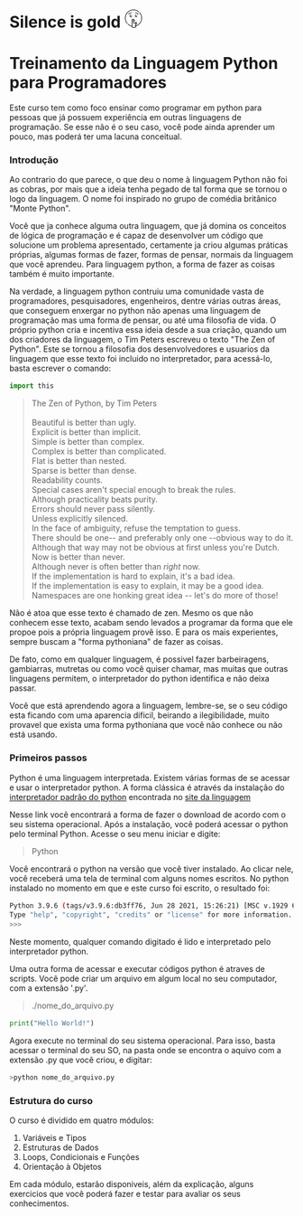 # Silence is gold ![Silence](/assets/silencioso.png)
# Treinamento da Linguagem Python para Programadores

Este curso tem como foco ensinar como programar em python para pessoas que já possuem experiência em outras linguagens de programação. Se esse não é o seu caso, você pode ainda aprender um pouco, mas poderá ter uma lacuna conceitual.

### Introdução

Ao contrario do que parece, o que deu o nome à linguagem Python não foi as cobras, por mais que a ideia tenha pegado de tal forma que se tornou o logo da linguagem. O nome foi inspirado no grupo de comédia britânico "Monte Python".

Você que ja conhece alguma outra linguagem, que já domina os conceitos de lógica de programação e é capaz de desenvolver um código que solucione um problema apresentado, certamente ja criou algumas práticas próprias, algumas formas de fazer, formas de pensar, normais da linguagem que você aprendeu. Para linguagem python, a forma de fazer as coisas também é muito importante.

Na verdade, a linguagem python contruiu uma comunidade vasta de programadores, pesquisadores, engenheiros, dentre várias outras áreas, que conseguem enxergar no python não apenas uma linguagem de programação mas uma forma de pensar, ou até uma filosofia de vida. O próprio python cria e incentiva essa ideia desde a sua criação, quando um dos criadores da linguagem, o Tim Peters escreveu o texto "The Zen of Python". Este se tornou a filosofia dos desenvolvedores e usuarios da linguagem que esse texto foi incluido no interpretador, para acessá-lo, basta escrever o comando:

```python
import this
```
> The Zen of Python, by Tim Peters<br>
> <br>
> Beautiful is better than ugly.<br>
> Explicit is better than implicit.<br>
> Simple is better than complex.<br>
> Complex is better than complicated.<br>
> Flat is better than nested.<br>
> Sparse is better than dense.<br>
> Readability counts.<br>
> Special cases aren't special enough to break the rules.<br>
> Although practicality beats purity.<br>
> Errors should never pass silently.<br>
> Unless explicitly silenced.<br>
> In the face of ambiguity, refuse the temptation to guess.<br>
> There should be one-- and preferably only one --obvious way to do it.<br>
> Although that way may not be obvious at first unless you're Dutch.<br>
> Now is better than never.<br>
> Although never is often better than *right* now.<br>
> If the implementation is hard to explain, it's a bad idea.<br>
> If the implementation is easy to explain, it may be a good idea.<br>
> Namespaces are one honking great idea -- let's do more of those!<br>

Não é atoa que esse texto é chamado de zen. Mesmo os que não conhecem esse texto, acabam sendo levados a programar da forma que ele propoe pois a própria linguagem provê isso. E para os mais experientes, sempre buscam a "forma pythoniana" de fazer as coisas. 

De fato, como em qualquer linguagem, é possivel fazer barbeiragens, gambiarras, mutretas ou como você quiser chamar, mas muitas que outras linguagens permitem, o interpretador do python identifica e não deixa passar.

Você que está aprendendo agora a linguagem, lembre-se, se o seu código esta ficando com uma aparencia dificil, beirando a ilegibilidade, muito provavel que exista uma forma pythoniana que você não conhece ou não está usando.

### Primeiros passos

Python é uma linguagem interpretada. Existem várias formas de se acessar e usar o interpretador python. A forma clássica é através da instalação do [interpretador padrão do python](https://www.python.org/downloads/) encontrada no [site da linguagem](https://www.python.org/downloads/)

Nesse link você encontrará a forma de fazer o download de acordo com o seu sistema operacional. Após a instalação, você poderá acessar o python pelo terminal Python. Acesse o seu menu iniciar e digite:
> Python

Você encontrará o python na versão que você tiver instalado. Ao clicar nele, você receberá uma tela de terminal com alguns nomes escritos. No python instalado no momento em que e este curso foi escrito, o resultado foi:
```sh
Python 3.9.6 (tags/v3.9.6:db3ff76, Jun 28 2021, 15:26:21) [MSC v.1929 64 bit (AMD64)] on win32
Type "help", "copyright", "credits" or "license" for more information.
>>>
```

Neste momento, qualquer comando digitado é lido e interpretado pelo interpretador python.

Uma outra forma de acessar e executar códigos python é atraves de scripts. Você pode criar um arquivo em algum local no seu computador, com a extensão '.py'.

> ./nome_do_arquivo.py
```python
print("Hello World!")
```

Agora execute no terminal do seu sistema operacional. Para isso, basta acessar o terminal do seu SO, na pasta onde se encontra o aquivo com a extensão .py que você criou, e digitar:

```sh
>python nome_do_arquivo.py
```

### Estrutura do curso

O curso é dividido em quatro módulos:
1. Variáveis e Tipos
2. Estruturas de Dados
3. Loops, Condicionais e Funções
4. Orientação à Objetos

Em cada módulo, estarão disponiveis, além da explicação, alguns exercicios que você poderá fazer e testar para avaliar os seus conhecimentos.